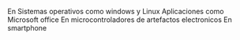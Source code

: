 En Sistemas operativos como windows y Linux
Aplicaciones como Microsoft office
En microcontroladores de artefactos electronicos 
En smartphone